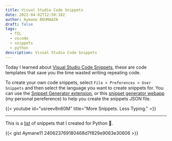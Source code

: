 ```yaml
---
title: Visual Studio Code Snippets
date: 2022-04-02T12:59:18Z
author: Aymane BOUMAAZA
draft: false
tags:
  - TIL
  - vscode
  - snippets
  - python
description: Visual Studio Code Snippets
---
```




Today I learned about [Visual Studio Code Snippets](https://code.visualstudio.com/docs/editor/userdefinedsnippets), these are code templates that save you the time wasted writing repeating code.

To create your own code snippets, select `File > Preferences > User Snippets` and then select the language you want to create snippets for.
You can use the [Snippet Generator extension](https://marketplace.visualstudio.com/items?itemName=wenfangdu.snippet-generator), or this [snippet generator webapp](https://snippet-generator.app/) (my personal pereference) to help you create the snippets JSON file.


{{< youtube id="usreev8n60M" title="More Snippets. Less Typing." >}}

---

This is a [list](https://gist.github.com/Aymane11/240623769180468d7f829e9063e30606) of snippets that I created for Python :snake:.

{{< gist Aymane11 240623769180468d7f829e9063e30606 >}}

